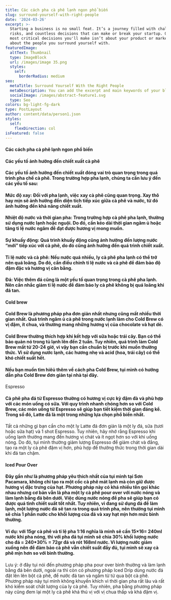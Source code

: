 ```yaml
---
title: Các cách pha cà phê lạnh ngon phổ biến
slug: surround-yourself-with-right-people
date: '2024-03-26'
excerpt: >-
  Starting a business is no small feat. It’s a journey filled with challenges,
  risks, and countless decisions that can make or break your startup. One of the
  most critical decisions you'll make isn’t about your product or market—it's
  about the people you surround yourself with.
featuredImage:
  altText: Thumbnail
  type: ImageBlock
  url: /images/image 35.png
  styles:
    self:
      borderRadius: medium
seo:
  metaTitle: Surround Yourself With the Right People
  metaDescription: You can add the excerpt and main keywords of your blog post here.
  socialImage: /images/abstract-feature1.svg
  type: Seo
colors: bg-light-fg-dark
type: PostLayout
author: content/data/person1.json
styles:
  self:
    flexDirection: col
isFeatured: false
---
```

#### **Các cách pha cà phê lạnh ngon phổ biến**

#### Các yếu tố ảnh hưởng đến chiết xuất cà phê

#### Các yếu tố ảnh hưởng đến chiết xuất đóng vai trò quan trọng trong quá trình pha chế cà phê. Trong trường hợp pha lạnh, chúng ta cần lưu ý đến các yếu tố sau:

#### **Mức độ xay:** Đối với pha lạnh, việc xay cà phê cũng quan trọng. Xay thô hay mịn sẽ ảnh hưởng đến diện tích tiếp xúc giữa cà phê và nước, từ đó ảnh hưởng đến khả năng chiết xuất.

#### **Nhiệt độ nước và thời gian pha:** Trong trường hợp cà phê pha lạnh, thường sử dụng nước lạnh hoặc nguội. Do đó, cần kéo dài thời gian ngâm ủ hoặc tăng tỉ lệ nước ngâm để đạt được hương vị mong muốn.

#### **Sự khuấy động:** Quá trình khuấy động cũng ảnh hưởng đến lượng nước “mới” tiếp xúc với cà phê, do đó cũng ảnh hưởng đến quá trình chiết xuất.

#### **Tỉ lệ nước và cà phê:** Nếu nước quá nhiều, ly cà phê pha lạnh có thể trở nên quá loãng. Do đó, cần điều chỉnh tỉ lệ nước và cà phê để đảm bảo độ đậm đặc và hương vị cân bằng.

#### **Đá:** Việc thêm đá cũng là một yếu tố quan trọng trong cà phê pha lạnh. Nên cân nhắc giảm tỉ lệ nước để đảm bảo ly cà phê không bị quá loãng khi đá tan.

#### Cold brew

#### Cold Brew là phương pháp pha đơn giản nhất nhưng cũng mất nhiều thời gian nhất. Quá trình ngâm ủ cà phê trong nước lạnh làm cho Cold Brew có vị đậm, ít chua, và thường mang những hương vị của chocolate và hạt dẻ.

#### Cold Brew thường thích hợp khi kết hợp với sữa hoặc trái cây. Bạn có thể bảo quản nó trong tủ lạnh lên đến 2 tuần. Tuy nhiên, quá trình làm Cold Brew mất từ 20-24 giờ, vì vậy bạn cần chuẩn bị trước khi muốn thưởng thức. Vì sử dụng nước lạnh, các hương nhẹ và acid (hoa, trái cây) có thể khó chiết suất hết.

#### Nếu bạn muốn tìm hiêủ thêm về cách pha Cold Brew, tụi mình có hướng dẫn pha Cold Brew đơn giản tại nhà tại đây.

#### 

Espresso

#### Cà phê pha đá từ Espresso thường có hương vị cực kỳ đậm đà và phù hợp với các món uống có sữa. Với quy trình nhanh chóng hơn so với Cold Brew, các món uống từ Espresso sẽ giúp bạn tiết kiệm thời gian đáng kể. Trong số đó, Latte đá là một trong những lựa chọn phổ biến nhất.

#### 

Tất cả những gì bạn cần cho một ly Latte đá đơn giản là một ly đá, sữa (tươi hoặc sữa hạt) và 1 shot Espresso. Tuy nhiên, hãy nhớ rằng Espresso khi uống lạnh thường mang đến hương vị chát và ít ngọt hơn so với khi uống nóng. Do đó, tụi mình thường giảm lượng Espresso để giảm chát và đắng, tạo ra một ly cà phê đậm vị hơn, phù hợp để thưởng thức trong thời gian dài khi đá tan chậm.

####

#### Iced Pour Over

#### Đây gần như là phương pháp yêu thích nhất của tụi mình tại Sơn Pacamara, không chỉ tạo ra một cốc cà phê mát lạnh mà còn giữ được hương vị đặc trưng của hạt. Phương pháp này có khá nhiều tên gọi khác nhau nhưng cơ bản vẫn là pha một ly cà phê pour over với nước nóng và làm lạnh bằng đá bên dưới. Việc dùng nước nóng để pha sẽ giúp bạn có được quá tình chiết suất tốt nhất. Tuy nhiên, vì đang sử dụng đá để làm lạnh, một lượng nước đá sẽ tan ra trong quá trình pha, nên thường tụi mình sẽ chia 1 phần nước cho khối lượng của đá và xay hạt mịn hơn mức bình thường.

#### Ví dụ: với 15gr cà phê và tỉ lệ pha 1:16 nghĩa là mình sẽ cần 15×16= 240ml nước khi pha nóng, thì với pha đá tụi mình sẽ chia 30% khối lượng nước cho đá = 240\*30% = 72gr đá và rót 168ml nước. Vì lượng nước giảm xuống nên để đảm bảo cà phê vẫn chiết suất đầy đủ, tụi mình sẽ xay cà phê mịn hơn so với bình thường.

#### 

Lưu ý: ở đây tụi nói đến phương pháp pha pour over bình thường và làm lạnh bằng đá bên dưới, ngoài ra thì còn có phương pháp Iced Drip dùng nước đá đặt lên lên bột cà phê, để nước đá tan và ngấm từ từ qua bột cà phê. Phương pháp này tụi mình không khuyến khích vì thời gian pha rất lâu và rất khó kiểm soát chất lượng của ly cà phê. Tuy nhiên, pha bằng phương pháp này cũng đem lại một ly cà phê khá thú vị với vị chua thấp và khá đậm vị.



#### 



